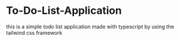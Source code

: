 # To-Do-List-Application
this is a simple todo list application made with typescript by using the tailwind css framework
